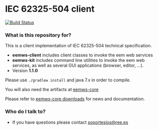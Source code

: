 # IEC 62325-504 client #

[![Build Status](https://drone.io/bitbucket.org/smree/eemws-client/status.png)](https://drone.io/bitbucket.org/smree/eemws-client/latest)

### What is this repository for? ###

This is a client implementation of IEC 62325-504 technical specification.

* **eemws-client** includes client classes to invoke the eem web services
* **eemws-kit** includes command line utilities to invoke the eem web services, as well as several GUI applications (browser, editor, ...).
* Version **1.1.0**

Please use `./gradlew install` and java 7.x in order to compile.

You will also need the artifacts at [eemws-core](https://bitbucket.org/smree/eemws-core)

Please refer to [eemws-core downloads](https://bitbucket.org/smree/eemws-core/downloads) for news and documentation.

### Who do I talk to? ###

* If you have questions please contact soportesios@ree.es

